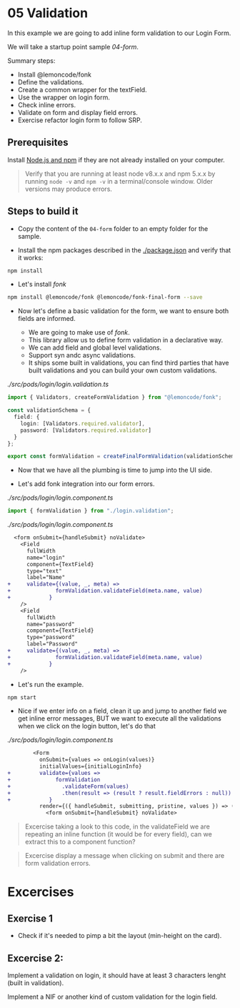 # 05 Validation

In this example we are going to add inline form validation to our Login Form.

We will take a startup point sample _04-form_.

Summary steps:

- Install @lemoncode/fonk
- Define the validations.
- Create a common wrapper for the textField.
- Use the wrapper on login form.
- Check inline errors.
- Validate on form and display field errors.
- Exercise refactor login form to follow SRP.

## Prerequisites

Install [Node.js and npm](https://nodejs.org/en/) if they are not already installed on your computer.

> Verify that you are running at least node v8.x.x and npm 5.x.x by running `node -v` and `npm -v`
> in a terminal/console window. Older versions may produce errors.

## Steps to build it

- Copy the content of the `04-form` folder to an empty folder for the sample.

- Install the npm packages described in the [./package.json](./package.json) and verify that it works:

```bash
npm install
```

- Let's install _fonk_

```bash
npm install @lemoncode/fonk @lemoncode/fonk-final-form --save
```

- Now let's define a basic validation for the form, we want to ensure both fields are informed.

  - We are going to make use of _fonk_.
  - This library allow us to define form validation in a declarative way.
  - We can add field and global level validations.
  - Support syn andc async validations.
  - It ships some built in validations, you can find third parties that have built
    validations and you can build your own custom validations.

_./src/pods/login/login.validation.ts_

```typescript
import { Validators, createFormValidation } from "@lemoncode/fonk";

const validationSchema = {
  field: {
    login: [Validators.required.validator],
    password: [Validators.required.validator]
  }
};

export const formValidation = createFinalFormValidation(validationSchema);
```

- Now that we have all the plumbing is time to jump into the UI side.

- Let's add fonk integration into our form errors.

_./src/pods/login/login.component.ts_

```typescript
import { formValidation } from "./login.validation";
```

_./src/pods/login/login.component.ts_

```diff
  <form onSubmit={handleSubmit} noValidate>
    <Field
      fullWidth
      name="login"
      component={TextField}
      type="text"
      label="Name"
+     validate={(value, _, meta) =>
+              formValidation.validateField(meta.name, value)
+            }
    />
    <Field
      fullWidth
      name="password"
      component={TextField}
      type="password"
      label="Password"
+     validate={(value, _, meta) =>
+              formValidation.validateField(meta.name, value)
+            }
    />
```

- Let's run the example.

```bash
npm start
```

- Nice if we enter info on a field, clean it up and jump to another field we get inline error messages,
  BUT we want to execute all the validations when we click on the login button, let's do that

_./src/pods/login/login.component.ts_

```diff
        <Form
          onSubmit={values => onLogin(values)}
          initialValues={initialLoginInfo}
+         validate={values =>
+              formValidation
+                .validateForm(values)
+                .then(result => (result ? result.fieldErrors : null))
+            }
          render={({ handleSubmit, submitting, pristine, values }) => (
            <form onSubmit={handleSubmit} noValidate>
```

> Excercise taking a look to this code, in the validateField we are repeating an inline
> function (it would be for every field), can we extract this to a component function?

> Excercise display a message when clicking on submit and there are form validation errors.

# Excercises

## Exercise 1

- Check if it's needed to pimp a bit the layout (min-height on the card).

## Excercise 2:

Implement a validation on login, it should have at least 3 characters lenght (built in validation).

Implement a NIF or another kind of custom validation for the login field.
